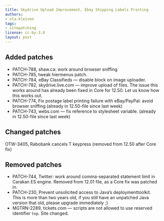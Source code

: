 ```yaml
---
title: Skydrive Upload Improvement, Ebay Shipping Labels Printing
authors:
- ola-kleiven
tags:
- sitepatching
license: cc-by-3.0
layout: post
---
```


## Added patches

- PATCH-788, shaw.ca: work around browser sniffing
- PATCH-785, tweak hiermenus patch.
- PATCH-784, eBay Classifieds — disable block on image uploader.
- PATCH-782, skydrive.live.com — improve upload of files. The issue this works around has already been fixed in Core for 12.50. Let us know how this works out.
- PATCH-774, Fix postage label printing failure with eBay/PayPal: avoid browser sniffing (already in 12.50-file since last week)
- PATCH-743, webs.com — fix reference to stylesheet variable. (already in 12.50-file since last week)

## Changed patches

OTW-3405,  Rabobank cancels T keypress (removed from 12.50 after Core fix)

## Removed patches

- PATCH-744, Twitter: work around comma-separated statement limit in Carakan ES engine. Removed from 12.01 file, as a Core fix was patched in.
- PATCH-230, Prevent unsolicited access to Java’s deploymenttoolkit. This is more than two years old, if you still have an unpatched Java version that old, please upgrade immediately ;)
- MGTRN-2289, tickets.com — scripts are not allowed to use reserved identifier `top`. Site changed.
